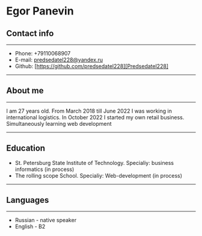 # Egor Panevin
## Contact info
*********
* Phone: +79110068907
* E-mail: predsedatel228@yandex.ru
* Github: [https://github.com/predsedatel228][Predsedatel228]
*********
## About me
*********
I am 27 years old. From March 2018 till June 2022 I was working in international logistics. In October 2022 I started my own retail business. 
Simultaneously learning web development
*********
## Education
* St. Petersburg State Institute of Technology. Specialiy: business informatics (in process)
* The rolling scope School. Specialiy: Web-development (in process)
*********
## Languages
*********
* Russian - native speaker
* English - B2
